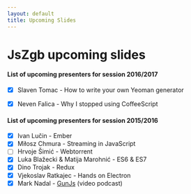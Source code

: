 ```yaml
---
layout: default
title: Upcoming Slides
---
```


# JsZgb upcoming slides
#### List of upcoming presenters for session 2016/2017

* [X] Slaven Tomac - How to write your own Yeoman generator
* [X] Neven Falica - Why I stopped using CoffeeScript


#### List of upcoming presenters for session 2015/2016

* [X] Ivan Lučin - Ember
* [X] Miłosz Chmura  - Streaming in JavaScript
* [ ] Hrvoje Šimić - Webtorrent
* [X] Luka Blažecki & Matija Marohnić - ES6 & ES7
* [X] Dino Trojak - Redux
* [X] Vjekoslav Ratkajec - Hands on Electron
* [X] Mark Nadal - [GunJs](http://gun.js.org/#step1) (video podcast)
